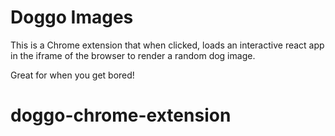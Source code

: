 # Doggo Images

This is a Chrome extension that when clicked, loads an interactive react app in the iframe of the browser to render a random dog image.

Great for when you get bored!
# doggo-chrome-extension
